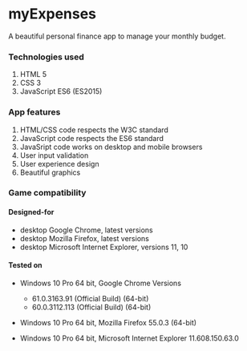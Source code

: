 # myExpenses

A beautiful personal finance app to manage your monthly budget.

### Technologies used

1. HTML 5
2. CSS 3
3. JavaScript ES6 (ES2015)

### App features

1. HTML/CSS code respects the W3C standard
2. JavaScript code respects the ES6 standard
3. JavaSript code works on desktop and mobile browsers
4. User input validation
5. User experience design
6. Beautiful graphics

### Game compatibility

#### Designed-for

* desktop Google Chrome, latest versions
* desktop Mozilla Firefox, latest versions
* desktop Microsoft Internet Explorer, versions 11, 10

#### Tested on

* Windows 10 Pro 64 bit, Google Chrome Versions
  * 61.0.3163.91  (Official Build) (64-bit)
  * 60.0.3112.113 (Official Build) (64-bit)

* Windows 10 Pro 64 bit, Mozilla Firefox 55.0.3 (64-bit)

* Windows 10 Pro 64 bit, Microsoft Internet Explorer 11.608.150.63.0
